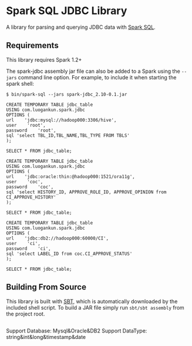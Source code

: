 # Spark SQL JDBC Library

A library for parsing and querying JDBC data with [Spark SQL](http://spark.apache.org/docs/latest/sql-programming-guide.html).

## Requirements

This library requires Spark 1.2+

The spark-jdbc assembly jar file can also be added to a Spark using the `--jars` command line option.  For example, to include it when starting the spark shell:

```
$ bin/spark-sql --jars spark-jdbc_2.10-0.1.jar
```

```mysql
CREATE TEMPORARY TABLE jdbc_table
USING com.luogankun.spark.jdbc
OPTIONS (
url    'jdbc:mysql://hadoop000:3306/hive',
user    'root',
password    'root',
sql 'select TBL_ID,TBL_NAME,TBL_TYPE FROM TBLS'
);

SELECT * FROM jdbc_table;
```

```oracle
CREATE TEMPORARY TABLE jdbc_table
USING com.luogankun.spark.jdbc
OPTIONS (
url    'jdbc:oracle:thin:@hadoop000:1521/ora11g',
user    'coc',
password    'coc',
sql 'select HISTORY_ID, APPROVE_ROLE_ID, APPROVE_OPINION from CI_APPROVE_HISTORY'
);

SELECT * FROM jdbc_table;
```

```db2
CREATE TEMPORARY TABLE jdbc_table
USING com.luogankun.spark.jdbc
OPTIONS (
url    'jdbc:db2://hadoop000:60000/CI',
user    'ci',
password    'ci',
sql 'select LABEL_ID from coc.CI_APPROVE_STATUS'
);

SELECT * FROM jdbc_table;
```

## Building From Source
This library is built with [SBT](http://www.scala-sbt.org/0.13/docs/Command-Line-Reference.html), which is automatically downloaded by the included shell script. To build a JAR file simply run `sbt/sbt assembly` from the project root.

##
Support Database: Mysql&Oracle&DB2
Support DataType: string&int&long&timestamp&date

